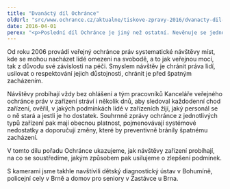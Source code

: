 ```yaml
---
title: "Dvanáctý díl Ochránce"
oldUrl: "src/www.ochrance.cz/aktualne/tiskove-zpravy-2016/dvanacty-dil-ochrance-2"
date: 2016-04-01
perex: "<p>Poslední díl Ochránce je jiný než ostatní. Nevěnuje se jednotlivým stížnostem, ale ukazuje, jakým způsobem provádí ochránce dohled nad místy, kde jsou lidé omezeni na svobodě. V tomto případě konkrétně v diagnostickém ústavu pro děti, v policejních celách a v domově pro seniory.  Sledujte na ČT2 v neděli 3. 4. v 18:15 h, reprízy ve čtvrtek v 18:55 h a v pátek.</p>"
---
```


<!-- imported from the old website -->

<p>Od roku 2006 provádí veřejný ochránce práv systematické návštěvy míst, kde se mohou nacházet lidé omezeni na svobodě, a to jak veřejnou mocí, tak z důvodu své závislosti na péči. Smyslem návštěv je chránit práva lidí, usilovat o respektování jejich důstojnosti, chránit je před špatným zacházením.</p> <p>Návštěvy probíhají vždy bez ohlášení a tým pracovníků Kanceláře veřejného ochránce práv v zařízení stráví i několik dnů, aby sledoval každodenní chod zařízení, ověřil, v jakých podmínkách lidé v zařízeních žijí, jaký personál se o ně stará a jestli je ho dostatek. Souhrnné zprávy ochránce z jednotlivých typů zařízení pak mají obecnou platnost, pojmenovávají systémové nedostatky a doporučují změny, které by preventivně bránily špatnému zacházení.</p> <p>V tomto dílu pořadu Ochránce ukazujeme, jak návštěvy zařízení probíhají, na co se soustředíme, jakým způsobem pak usilujeme o zlepšení podmínek.</p><p> S kamerami jsme takhle navštívili dětský diagnostický ústav v Bohumíně, policejní cely v Brně a domov pro seniory v Zastávce u Brna.</p>
